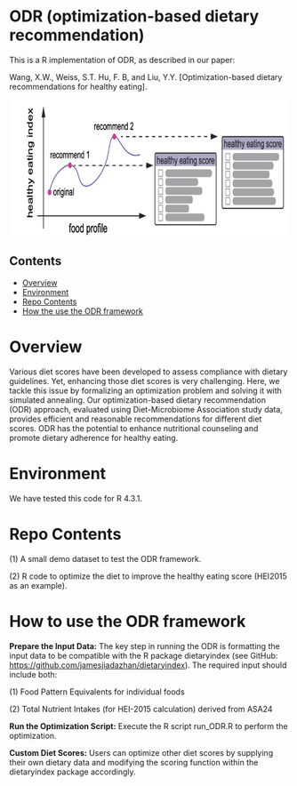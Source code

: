 # ODR (optimization-based dietary recommendation)
This is a R implementation of ODR, as described in our paper:

Wang, X.W., Weiss, S.T. Hu, F. B, and Liu, Y.Y. [Optimization-based dietary recommendations for healthy eating]. 

<p align="center">
  <img src="fig.png" alt="demo" width="700" height="250" style="display: block; margin: 0 auto;">
</p>

## Contents
- [Overview](#overview)
- [Environment](#environment)
- [Repo Contents](#repo-contents)
- [How the use the ODR framework](#How-the-use-the-ODR-framework)

# Overview

Various diet scores have been developed to assess compliance with dietary guidelines. Yet, enhancing those diet scores is very challenging. Here, we tackle this issue by formalizing an optimization problem and solving it with simulated annealing. Our optimization-based dietary recommendation (ODR) approach, evaluated using Diet-Microbiome Association study data, provides efficient and reasonable recommendations for different diet scores. ODR has the potential to enhance nutritional counseling and promote dietary adherence for healthy eating.

# Environment
We have tested this code for R 4.3.1.

# Repo Contents
(1) A small demo dataset to test the ODR framework.

(2) R code to optimize the diet to improve the healthy eating score (HEI2015 as an example).

# How to use the ODR framework
**Prepare the Input Data:** The key step in running the ODR is formatting the input data to be compatible with the R package dietaryindex (see GitHub: https://github.com/jamesjiadazhan/dietaryindex). The required input should include both:

(1) Food Pattern Equivalents for individual foods

(2) Total Nutrient Intakes (for HEI-2015 calculation) derived from ASA24

**Run the Optimization Script:** Execute the R script run_ODR.R to perform the optimization.

**Custom Diet Scores:** Users can optimize other diet scores by supplying their own dietary data and modifying the scoring function within the dietaryindex package accordingly.

